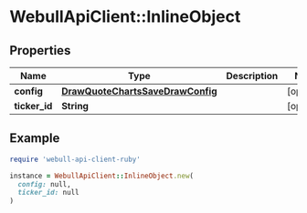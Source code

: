# WebullApiClient::InlineObject

## Properties

| Name | Type | Description | Notes |
| ---- | ---- | ----------- | ----- |
| **config** | [**DrawQuoteChartsSaveDrawConfig**](DrawQuoteChartsSaveDrawConfig.md) |  | [optional] |
| **ticker_id** | **String** |  | [optional] |

## Example

```ruby
require 'webull-api-client-ruby'

instance = WebullApiClient::InlineObject.new(
  config: null,
  ticker_id: null
)
```

